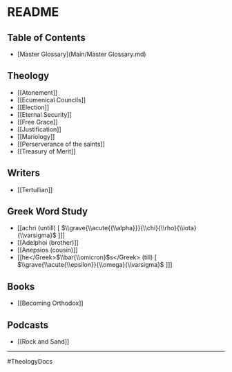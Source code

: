 # README
## Table of Contents
- [Master Glossary](Main/Master Glossary.md)
## Theology
- [[Atonement]]
- [[Ecumenical Councils]]
- [[Election]]
- [[Eternal Security]]
- [[Free Grace]]
- [[Justification]]
- [[Mariology]]
- [[Perserverance of the saints]]
- [[Treasury of Merit]]
## Writers
- [[Tertullian]]
## Greek Word Study
- [[achri (untill) \[ $\\grave{\\acute{{\\alpha}}}{\\chi}{\\rho}{\\iota}{\\varsigma}$ \]]]
- [[Adelphoi (brother)]]
- [[Anepsios (cousin)]]
- [[<Greek>he<\/Greek>$\\bar{\\omicron}$<Greek>s<\/Greek> (till) \[ $\\grave{\\acute{\\epsilon}}{\\omega}{\\varsigma}$ \]]]

## Books
- [[Becoming Orthodox]]

## Podcasts
- [[Rock and Sand]]
---

#TheologyDocs